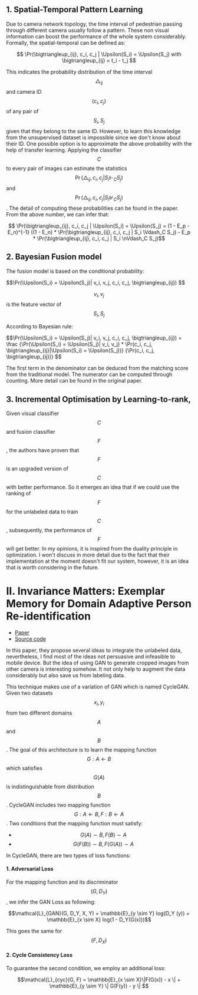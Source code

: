 ## 1. Spatial-Temporal Pattern Learning

Due to camera network topology, the time interval of pedestrian passing through different camera usually follow a 
pattern. These non visual information can boost the performance of the whole system considerably.  
Formally, the spatial-temporal can be defined as:
<p align='center'> $$ \Pr(\bigtriangleup_{ij}, c_i, c_j | \Upsilon(S_i) = \Upsilon(S_j)  with \bigtriangleup_{ij} = t_i - t_j $$</p>  

This indicates the probability distribution of the time interval $$\bigtriangleup_{ij}$$ and camera ID $$(c_i, c_j)$$ of 
any pair of $$S_i, S_j$$ given that they belong to the same ID. However, to learn this knowledge from the unsupervised 
dataset is impossible since we don't know about their ID. One possible option is to approximate the above probability with 
the help of transfer learning. Applying the classifier $$C$$ to every pair of images can estimate the statistics 
$$\Pr(\bigtriangleup_{ij}, c_i, c_j | S_i \Vdash_C S_j)$$ and $$\Pr(\bigtriangleup_{ij}, c_i, c_j | S_i \nVdash_C S_j)$$. 
The detail of computing these probabilities can be found in the paper. From the above number, we can infer that:  

<p align='center'> $$ \Pr(\bigtriangleup_{ij}, c_i, c_j | \Upsilon(S_i) = \Upsilon(S_j) = (1 - E_p - E_n)^{-1} ((1 - E_n) 
* \Pr(\bigtriangleup_{ij}, c_i, c_j | S_i \Vdash_C S_j) - E_p * \Pr(\bigtriangleup_{ij}, c_i, c_j | S_i \nVdash_C S_j)$$ </p>

## 2. Bayesian Fusion model

The fusion model is based on the conditional probability:  
<p aligh='center'> $$\Pr(\Upsilon(S_i) = \Upsilon(S_j)| v_i, v_j, c_i, c_j, \bigtriangleup_{ij}) $$ </p>

$$v_i, v_j$$ is the feature vector of $$S_i, S_j$$

According to Bayesian rule:

<p aligh='center'> $$\Pr(\Upsilon(S_i) = \Upsilon(S_j)| v_i, v_j, c_i, c_j, \bigtriangleup_{ij}) = \frac
{\Pr(\Upsilon(S_i) = \Upsilon(S_j)| v_i, v_j) * \Pr(c_i, c_j, \bigtriangleup_{ij}|\Upsilon(S_i) = \Upsilon(S_j))}
{\Pr(c_i, c_j, \bigtriangleup_{ij})} $$</p>  

The first term in the denominator can be deduced from the matching score from the traditional model. The numerator can 
be computed through counting. More detail can be found in the original paper.  

## 3. Incremental Optimisation by Learning-to-rank,

Given visual classifier $$C$$ and fusion classifier $$F$$, the authors have proven that $$F$$ is an upgraded version of
$$C$$ with better performance. So it emerges an idea that if we could use the ranking of $$F$$ for the unlabeled data to 
train $$C$$, subsequently, the performance of $$F$$ will get better. In my opinions, it is inspired from the duality 
principle in optimization. I won't discuss in more detail due to the fact that their implementation at the moment doesn't 
fit our system, however, it is an idea that is worth considering in the future.

# II. Invariance Matters: Exemplar Memory for Domain Adaptive Person Re-identification

- [Paper](https://arxiv.org/pdf/1904.01990.pdf)
- [Source code](https://github.com/zhunzhong07/ECN)

In this paper, they propose several ideas to integrate the unlabeled data, nevertheless, I find most of the ideas not 
persuasive and infeasible to mobile device. But the idea of using GAN to generate cropped images from other camera is 
interesting somehow. It not only help to augment the data considerably but also save us from labeling data.

This technique makes use of a variation of GAN which is named CycleGAN. Given two datasets $${x_i}, {y_i}$$ from two 
different domains $$A$$ and $$B$$. The goal of this architecture is to learn the mapping function $$G: A \leftarrow B$$ which 
satisfies $$G(A)$$ is indistinguishable from distribution $$B$$. CycleGAN includes two mapping function $$G: A \leftarrow 
B, F: B \leftarrow A$$. Two conditions that the mapping function must satisfy:  

- $$G(A) \sim B, F(B) \sim A $$
- $$G(F(B)) \sim B, F(G(A)) \sim A$$

In CycleGAN, there are two types of loss functions:

#### 1. Adversarial Loss  

For the mapping function and its discriminator $$(G, D_Y)$$, we infer the GAN Loss as following:

<p align='center'> $$\mathcal{L}_{GAN}(G, D_Y, X, Y) = \mathbb{E}_{y \sim Y} log(D_Y (y)) + \mathbb{E}_{x \sim X} log(1 - 
D_Y(G(x)))$$ </p>  

This goes the same for $$(F, D_X)$$

#### 2. Cycle Consistency Loss  

To guarantee the second condition, we employ an additional loss:

<p align='center'> $$\mathcal{L}_{cyc}(G, F) = \mathbb{E}_{x \sim X}\|F(G(x)) - x \| + \mathbb{E}_{y \sim Y}
\| G(F(y)) - y \| $$ </p>